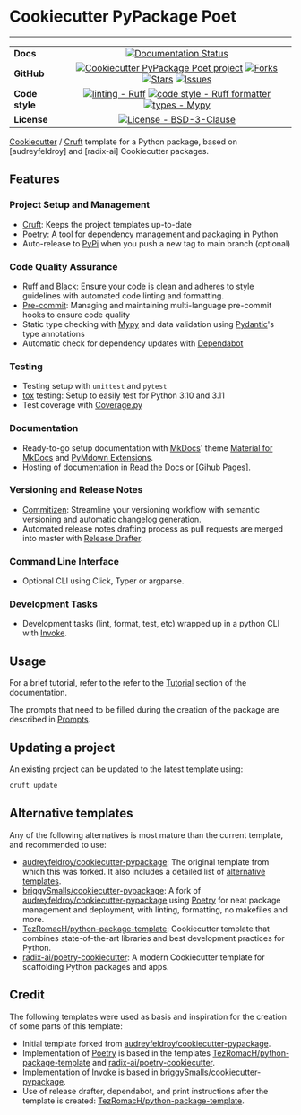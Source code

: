 # Cookiecutter PyPackage Poet

----

| | |
| --- | :---: |
| **Docs** | [![Documentation Status](<https://readthedocs.org/projects/cookiecutter-pypackage-poet/badge/?version=latest> 'Documentation Status')](https://cookiecutter-pypackage-poet.readthedocs.io/en/latest/) |
| **GitHub** | [![Cookiecutter PyPackage Poet project](https://img.shields.io/badge/GitHub-Cookiecutter%20PyPackage%20Poet-blue.svg)](<https://github.com/psolsfer/cookiecutter-pypackage-poet>) [![Forks](https://img.shields.io/github/forks/psolsfer/cookiecutter-pypackage-poet.svg)](<https://github.com/psolsfer/cookiecutter-pypackage-poet>) [![Stars](https://img.shields.io/github/stars/psolsfer/cookiecutter-pypackage-poet.svg)](<https://github.com/psolsfer/cookiecutter-pypackage-poet>) [![Issues](https://img.shields.io/github/issues/psolsfer/cookiecutter-pypackage-poet.svg)](<https://github.com/psolsfer/cookiecutter-pypackage-poet>)
| **Code style** | [![linting - Ruff](https://img.shields.io/endpoint?url=https://raw.githubusercontent.com/charliermarsh/ruff/main/assets/badge/v2.json)](https://github.com/astral-sh/ruff) [![code style - Ruff formatter](https://img.shields.io/badge/Ruff%20Formatter-checked-blue.svg)](https://github.com/astral-sh/ruff) [![types - Mypy](https://www.mypy-lang.org/static/mypy_badge.svg)](https://mypy-lang.org/)
| **License** | [![License - BSD-3-Clause](<https://img.shields.io/pypi/l/cookiecutter-pypackage-poet.svg>)](<https://spdx.org/licenses/BSD-3-Clause.html>) |

[Cookiecutter] / [Cruft] template for a Python package, based on [audreyfeldroy]
and [radix-ai] Cookiecutter packages.

## Features

### Project Setup and Management

- [Cruft]: Keeps the project templates up-to-date
- [Poetry]: A tool for dependency management and packaging in Python
- Auto-release to [PyPi] when you push a new tag to main branch (optional)

### Code Quality Assurance

- [Ruff] and [Black]: Ensure your code is clean and adheres to style guidelines with automated code linting and formatting.
- [Pre-commit]: Managing and maintaining multi-language pre-commit hooks to ensure code quality
- Static type checking with [Mypy] and data validation using [Pydantic]'s type annotations
- Automatic check for dependency updates with [Dependabot]

### Testing

- Testing setup with ``unittest`` and ``pytest``
- [tox] testing: Setup to easily test for Python 3.10 and 3.11
- Test coverage with [Coverage.py]

### Documentation

- Ready-to-go setup documentation with [MkDocs]' theme [Material for MkDocs] and [PyMdown Extensions].
- Hosting of documentation in [Read the Docs] or [Gihub Pages].

### Versioning and Release Notes

- [Commitizen]: Streamline your versioning workflow with semantic versioning and automatic changelog generation.
- Automated release notes drafting process as pull requests are merged into master with [Release Drafter].

### Command Line Interface

- Optional CLI using Click, Typer or argparse.

### Development Tasks

- Development tasks (lint, format, test, etc) wrapped up in a python CLI with [Invoke].

## Usage

For a brief tutorial, refer to the refer to the [Tutorial](docs/tutorial.md) section of the documentation.

The prompts that need to be filled during the creation of the package are described in [Prompts](docs/prompts.md).

## Updating a project

An existing project can be updated to the latest template using:

```bash linenums="0"
cruft update
```

## Alternative templates

Any of the following alternatives is most mature than the current template, and recommended to use:

- [audreyfeldroy/cookiecutter-pypackage]: The original template from which this was forked. It also includes a detailed list of [alternative templates].
- [briggySmalls/cookiecutter-pypackage]: A fork of [audreyfeldroy/cookiecutter-pypackage] using [Poetry] for neat package management and deployment, with linting, formatting, no makefiles and more.
- [TezRomacH/python-package-template]: Cookiecutter template that combines state-of-the-art libraries and best development practices for Python.
- [radix-ai/poetry-cookiecutter]: A modern Cookiecutter template for scaffolding Python packages and apps.

## Credit

The following templates were used as basis and inspiration for the creation of some parts of this template:

- Initial template forked from [audreyfeldroy/cookiecutter-pypackage].
- Implementation of [Poetry] is based in the templates [TezRomacH/python-package-template] and [radix-ai/poetry-cookiecutter].
- Implementation of [Invoke] is based in [briggySmalls/cookiecutter-pypackage].
- Use of release drafter, dependabot, and print instructions after the template is created: [TezRomacH/python-package-template].

[alternative templates]: https://github.com/audreyfeldroy/cookiecutter-pypackage#similar-cookiecutter-templates
[audreyfeldroy/cookiecutter-pypackage]: https://github.com/audreyfeldroy/cookiecutter-pypackage
[briggySmalls/cookiecutter-pypackage]: https://github.com/briggySmalls/cookiecutter-pypackage
[radix-ai/poetry-cookiecutter]: https://github.com/radix-ai/poetry-cookiecutter
[TezRomacH/python-package-template]: https://github.com/TezRomacH/python-package-template

[Black]: https://black.readthedocs.io/en/stable/
[Coverage.py]: https://coverage.readthedocs.io/
[Commitizen]: https://commitizen-tools.github.io/commitizen/
[Cookiecutter]: <https://github.com/cookiecutter/cookiecutter>
[Cruft]: <https://github.com/cruft/cruft>
[Dependabot]: https://github.com/marketplace/actions/release-drafter
[Invoke]: https://www.pyinvoke.org/
[Material for MkDocs]: https://squidfunk.github.io/mkdocs-material/
[MkDocs]: https://www.mkdocs.org/
[Mypy]: https://mypy.readthedocs.io/en/stable/
[Poetry]: https://python-poetry.org/
[Pydantic]: https://docs.pydantic.dev
[Pre-commit]: https://pre-commit.com/
[Read the Docs]: https://readthedocs.org
[Release Drafter]: https://github.com/marketplace/actions/release-drafter
[PyMdown Extensions]: https://facelessuser.github.io/pymdown-extensions
[PyPi]: https://pypi.org/
[Ruff]: https://docs.astral.sh/ruff/
[tox]: https://tox.wiki/
